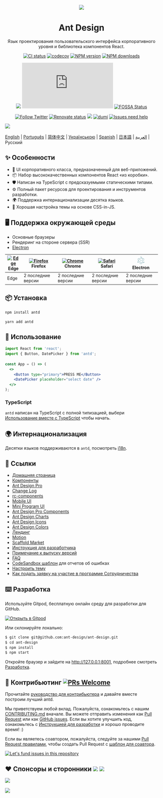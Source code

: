 <p align="center">
  <a href="https://ant.design">
    <img width="200" src="https://gw.alipayobjects.com/zos/rmsportal/KDpgvguMpGfqaHPjicRK.svg">
  </a>
</p>

<h1 align="center">Ant Design</h1>

<div align="center">

Язык проектирования пользовательского интерфейса корпоративного уровня и библиотека компонентов React.

[![CI status][github-action-image]][github-action-url] [![codecov][codecov-image]][codecov-url] [![NPM version][npm-image]][npm-url] [![NPM downloads][download-image]][download-url]

[![][bundlephobia-image]][bundlephobia-url] [![][bundlesize-js-image]][unpkg-js-url] [![FOSSA Status][fossa-image]][fossa-url]

[![Follow Twitter][twitter-image]][twitter-url] [![Renovate status][renovate-image]][renovate-dashboard-url] [![][issues-helper-image]][issues-helper-url] [![dumi][dumi-image]][dumi-url] [![Issues need help][help-wanted-image]][help-wanted-url]

[npm-image]: http://img.shields.io/npm/v/antd.svg?style=flat-square
[npm-url]: http://npmjs.org/package/antd
[github-action-image]: https://github.com/ant-design/ant-design/workflows/%E2%9C%85%20test/badge.svg
[github-action-url]: https://github.com/ant-design/ant-design/actions?query=workflow%3A%22%E2%9C%85+test%22
[codecov-image]: https://img.shields.io/codecov/c/github/ant-design/ant-design/master.svg?style=flat-square
[codecov-url]: https://codecov.io/gh/ant-design/ant-design/branch/master
[download-image]: https://img.shields.io/npm/dm/antd.svg?style=flat-square
[download-url]: https://npmjs.org/package/antd
[fossa-image]: https://app.fossa.io/api/projects/git%2Bgithub.com%2Fant-design%2Fant-design.svg?type=shield
[fossa-url]: https://app.fossa.io/projects/git%2Bgithub.com%2Fant-design%2Fant-design?ref=badge_shield
[help-wanted-image]: https://flat.badgen.net/github/label-issues/ant-design/ant-design/help%20wanted/open
[help-wanted-url]: https://github.com/ant-design/ant-design/issues?q=is%3Aopen+is%3Aissue+label%3A%22help+wanted%22
[twitter-image]: https://img.shields.io/twitter/follow/AntDesignUI.svg?label=Ant%20Design
[twitter-url]: https://twitter.com/AntDesignUI
[bundlesize-js-image]: https://img.badgesize.io/https:/unpkg.com/antd/dist/antd.min.js?label=antd.min.js&compression=gzip&style=flat-square
[unpkg-js-url]: https://unpkg.com/browse/antd/dist/antd.min.js
[bundlephobia-image]: https://badgen.net/bundlephobia/minzip/antd?style=flat-square
[bundlephobia-url]: https://bundlephobia.com/package/antd
[issues-helper-image]: https://img.shields.io/badge/using-issues--helper-orange?style=flat-square
[issues-helper-url]: https://github.com/actions-cool/issues-helper
[renovate-image]: https://img.shields.io/badge/renovate-enabled-brightgreen.svg?style=flat-square
[renovate-dashboard-url]: https://github.com/ant-design/ant-design/issues/32498
[dumi-image]: https://img.shields.io/badge/docs%20by-dumi-blue?style=flat-square
[dumi-url]: https://github.com/umijs/dumi

</div>

[![](https://user-images.githubusercontent.com/507615/209472919-6f7e8561-be8c-4b0b-9976-eb3c692aa20a.png)](https://ant.design)

[English](./README.md) | [Português](./README-pt_BR.md) | [简体中文](./README-zh_CN.md) | [Українською](./README-uk_UA.md) | [Spanish](./README-sp_MX.md) | [日本語](./README-ja_JP.md) | [العربية](./README-ar_EG.md) | Русский

## ✨ Особенности

- 🌈 UI корпоративного класса, предназначенный для веб-приложений.
- 📦 Набор высококачественных компонентов React «из коробки».
- 🛡 Написан на TypeScript с предсказуемыми статическими типами.
- ⚙️ Полный пакет ресурсов для проектирования и инструментов разработки.
- 🌍 Поддержка интернационализации десятка языков.
- 🎨 Хорошая настройка темы на основе CSS-in-JS.

## 🖥 Поддержка окружающей среды

- Основные браузеры
- Рендеринг на стороне сервера (SSR)
- [Electron](https://www.electronjs.org/)

| [<img src="https://raw.githubusercontent.com/alrra/browser-logos/master/src/edge/edge_48x48.png" alt="Edge" width="24px" height="24px" />](http://godban.github.io/browsers-support-badges/)<br>Edge | [<img src="https://raw.githubusercontent.com/alrra/browser-logos/master/src/firefox/firefox_48x48.png" alt="Firefox" width="24px" height="24px" />](http://godban.github.io/browsers-support-badges/)<br>Firefox | [<img src="https://raw.githubusercontent.com/alrra/browser-logos/master/src/chrome/chrome_48x48.png" alt="Chrome" width="24px" height="24px" />](http://godban.github.io/browsers-support-badges/)<br>Chrome | [<img src="https://raw.githubusercontent.com/alrra/browser-logos/master/src/safari/safari_48x48.png" alt="Safari" width="24px" height="24px" />](http://godban.github.io/browsers-support-badges/)<br>Safari | [<img src="https://raw.githubusercontent.com/alrra/browser-logos/master/src/electron/electron_48x48.png" alt="Electron" width="24px" height="24px" />](http://godban.github.io/browsers-support-badges/)<br>Electron |
| --- | --- | --- | --- | --- |
| Edge | 2 последние версии | 2 последние версии | 2 последние версии | 2 последние версии |

## 📦 Установка

```bash
npm install antd
```

```bash
yarn add antd
```

## 🔨 Использование

```jsx
import React from 'react';
import { Button, DatePicker } from 'antd';

const App = () => (
  <>
    <Button type="primary">PRESS ME</Button>
    <DatePicker placeholder="select date" />
  </>
);
```

### TypeScript

`antd` написан на TypeScript с полной типизацией, выбери [Использование вместе с TypeScript](https://ant.design/docs/react/use-in-typescript) чтобы начать.

## 🌍 Интернационализация

Десятки языков поддерживаются в `antd`, посмотреть [i18n](https://ant.design/docs/react/i18n).

## 🔗 Ссылки

- [Домашняя страница](https://ant.design/)
- [Компоненты](https://ant.design/components/overview)
- [Ant Design Pro](http://pro.ant.design/)
- [Change Log](CHANGELOG.en-US.md)
- [rc-components](http://react-component.github.io/)
- [Mobile UI](http://mobile.ant.design)
- [Mini Program UI](http://mini.ant.design)
- [Ant Design Pro Components](https://procomponents.ant.design)
- [Ant Design Charts](https://charts.ant.design)
- [Ant Design Icons](https://github.com/ant-design/ant-design-icons)
- [Ant Design Colors](https://github.com/ant-design/ant-design-colors)
- [Лендинг](https://landing.ant.design)
- [Motion](https://motion.ant.design)
- [Scaffold Market](http://scaffold.ant.design)
- [Инструкция для разработчика](https://github.com/ant-design/ant-design/wiki/Development)
- [Примечание к выпуску версий](https://github.com/ant-design/ant-design/wiki/%E8%BD%AE%E5%80%BC%E8%A7%84%E5%88%99%E5%92%8C%E7%89%88%E6%9C%AC%E5%8F%91%E5%B8%83%E6%B5%81%E7%A8%8B)
- [FAQ](https://ant.design/docs/react/faq)
- [CodeSandbox шаблон](https://u.ant.design/codesandbox-repro) для отчетов об ошибках
- [Настроить тему](https://ant.design/docs/react/customize-theme)
- [Как подать заявку на участие в программе Cотрудничества](https://github.com/ant-design/ant-design/wiki/Collaborators#how-to-apply-for-being-a-collaborator)

## ⌨️ Разработка

Используйте Gitpod, бесплатную онлайн среду для разработки для GitHub.

[![Открыть в Gitpod](https://gitpod.io/button/open-in-gitpod.svg)](https://gitpod.io/#https://github.com/ant-design/ant-design)

Или склонируйте локально:

```bash
$ git clone git@github.com:ant-design/ant-design.git
$ cd ant-design
$ npm install
$ npm start
```

Откройте браузер и зайдите на http://127.0.0.1:8001, подробнее смотреть [Разработка](https://github.com/ant-design/ant-design/wiki/Development).

## 🤝 Контрибьютинг [![PRs Welcome](https://img.shields.io/badge/PRs-welcome-brightgreen.svg?style=flat-square)](http://makeapullrequest.com)

Прочитайте [руководство для контрибьютера](https://ant.design/docs/react/contributing) и давайте вместе построим лучший antd.

Мы приветствуем любой вклад. Пожалуйста, ознакомьтесь с нашим [CONTRIBUTING.md](https://github.com/ant-design/ant-design/blob/master/.github/CONTRIBUTING.md) вначале. Вы можете отправить изменения как [Pull Request](https://github.com/ant-design/ant-design/pulls) или как [GitHub issues](https://github.com/ant-design/ant-design/issues). Если вы хотите улучшить код, ознакомьтесь с [Инструкцией для разработки](https://github.com/ant-design/ant-design/wiki/Development) и хорошо проводите время! :)

Если вы являетесь соавтором, пожалуйста, следуйте за нашими [Pull Request правилами](https://github.com/ant-design/ant-design/wiki/PR-principle), чтобы создать Pull Request с [шаблон для соавтора](https://github.com/ant-design/ant-design/compare?expand=1&template=collaborator.md).

[![Let's fund issues in this repository](https://issuehunt.io/static/embed/issuehunt-button-v1.svg)](https://issuehunt.io/repos/34526884)

## ❤️ Спонсоры и сторонники [![](https://opencollective.com/ant-design/tiers/sponsors/badge.svg?label=Sponsors&color=brightgreen)](https://opencollective.com/ant-design#support) [![](https://opencollective.com/ant-design/tiers/backers/badge.svg?label=Backers&color=brightgreen)](https://opencollective.com/ant-design#support)

[![](https://opencollective.com/ant-design/tiers/sponsors.svg?avatarHeight=36)](https://opencollective.com/ant-design#support)

[![](https://opencollective.com/ant-design/tiers/backers.svg?avatarHeight=36)](https://opencollective.com/ant-design#support)
